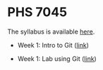 
# PHS 7045

The syllabus is available [here](syllabus.md).

- Week 1: Intro to Git
  (<a href="slides/01-git" target="_blank">link</a>)

- Week 1: Lab using Git (<a href="labs/01-git" target="_blank">link</a>)
